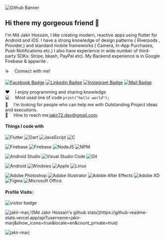 ![Github Banner](https://i.postimg.cc/rmj21nMj/1663939099307.jpg)

## Hi there my gorgeous friend 👋

I'm Md Jakir Hossain, I like creating modern, reactive apps using flutter for Android and iOS. I have a strong knowledge of design patterns ( Riverpods , Provider,) and standard mobile frameworks ( Camera, In-App Purchases, Push Notifications etc.) I also have experience in wide number of third-party SDKs: Stripe, bkash, PayPal etc). My Backend experience is in Google Firebase & appwrite . 


:coffee: &emsp;Connect with me!

[![Facebook Badge](https://img.shields.io/badge/Facebook-1877F2?style=for-the-badge&logo=facebook&logoColor=white)](https://www.facebook.com/zakir.coom/) 
[![Linkedin Badge](https://img.shields.io/badge/LinkedIn-0077B5?style=for-the-badge&logo=linkedin&logoColor=white)](https://www.linkedin.com/in/jakir00/)
[![Instagram Badge](https://img.shields.io/badge/Instagram-E4405F?style=for-the-badge&logo=instagram&logoColor=white)](https://www.instagram.com/jakir.dev/)
[![Mail Badge](https://img.shields.io/badge/Gmail-D14836?style=for-the-badge&logo=gmail&logoColor=white)](mailto:jakir72.dev@gmail.com)

:hearts: &emsp;I enjoy programming and sharing knowledge <br/>
:computer: &emsp;Most used line of code `print("hello world");` <br/>
🤔 &emsp;I’m looking for people who can help me with Outstanding Project ideas and executions.<br/>
:e-mail: &emsp;How to reach me:jakir72.dev@gmail.com.<br/>


#### Things I code with

![Flutter](https://img.shields.io/badge/Flutter-%2302569B.svg?style=for-the-badge&logo=Flutter&logoColor=white)
![Dart](https://img.shields.io/badge/dart-%230175C2.svg?style=for-the-badge&logo=dart&logoColor=white)
![JavaScript](https://img.shields.io/badge/javascript-%23323330.svg?style=for-the-badge&logo=javascript&logoColor=%23F7DF1E)
![C](https://img.shields.io/badge/c-%2300599C.svg?style=for-the-badge&logo=c&logoColor=white)

![Firebase](https://img.shields.io/badge/firebase-%23039BE5.svg?style=for-the-badge&logo=firebase)
![Firebase](https://img.shields.io/badge/Appwrite-%23039BE5.svg?style=for-the-badge&logo=Appwrite&logoColor=white)
![NodeJS](https://img.shields.io/badge/node.js-6DA55F?style=for-the-badge&logo=node.js&logoColor=white)
![NPM](https://img.shields.io/badge/NPM-%23CB3837.svg?style=for-the-badge&logo=npm&logoColor=white)

![Android Studio](https://img.shields.io/badge/Android%20Studio-3DDC84.svg?style=for-the-badge&logo=android-studio&logoColor=white)
![Visual Studio Code](https://img.shields.io/badge/Visual%20Studio%20Code-0078d7.svg?style=for-the-badge&logo=visual-studio-code&logoColor=white)
![Git](https://img.shields.io/badge/git-%23F05033.svg?style=for-the-badge&logo=git&logoColor=white)

![Android](https://img.shields.io/badge/Android-3DDC84?style=for-the-badge&logo=android&logoColor=white)
![Windows](https://img.shields.io/badge/Windows-0078D6?style=for-the-badge&logo=windows&logoColor=white)
![Apple](https://img.shields.io/badge/iOS-000000?style=for-the-badge&logo=Apple&logoColor=white)
![Linux](https://img.shields.io/badge/Linux-FCC624?style=for-the-badge&logo=linux&logoColor=black)

![Adobe Photoshop](https://img.shields.io/badge/adobe%20photoshop-%2331a8ff.svg?style=for-the-badge&logo=adobe%20photoshop&logoColor=white)
![Adobe Illustrator](https://img.shields.io/badge/adobe%20illustrator-%23ff9a00.svg?style=for-the-badge&logo=adobe%20illustrator&logoColor=white)
![Adobe After Effects](https://img.shields.io/badge/adobe%20after%20effects-%239494F7.svg?style=for-the-badge&logo=Adobe%20After%20Effects&logoColor=white)
![Adobe XD](https://img.shields.io/badge/Adobe%20XD-470137?style=for-the-badge&logo=Adobe%20XD&logoColor=#FF61F6)
![Figma](https://img.shields.io/badge/figma-%23F24E1E.svg?style=for-the-badge&logo=figma&logoColor=white)
![Microsoft Office](https://img.shields.io/badge/Microsoft_Office-B7472A?style=for-the-badge&logo=microsoft-office&logoColor=white)




#### Profile Visits:
![visitor badge](https://visitor-badge.glitch.me/badge?page_id=jakir-marj.visitor-badge&left_color=red&right_color=green) 

<p><img align="left" src="https://github-readme-stats.vercel.app/api/top-langs?username=jakir-marj&show_icons=true&locale=en&layout=compact" alt="jakir-marj" /></p>
![Md Jakir Hossain's github stats](https://github-readme-stats.vercel.app/api?username=jakir-marj&show_icons=true&locale=en&count_private=true)
<p><img align="center" src="https://github-readme-streak-stats.herokuapp.com/?user=jakir-marj&" alt="jakir-marj" /></p>



